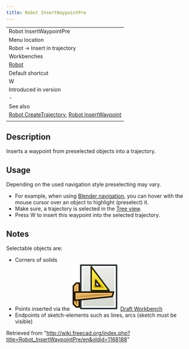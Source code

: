 ```yaml
---
title: Robot InsertWaypointPre
---
```


|                                                                                                                                                  |
| ------------------------------------------------------------------------------------------------------------------------------------------------ |
| Robot InsertWaypointPre                                                                                                                          |
| Menu location                                                                                                                                    |
| Robot → Insert in trajectory                                                                                                                     |
| Workbenches                                                                                                                                      |
| [Robot](/Robot_Workbench "Robot Workbench")                                                                                                      |
| Default shortcut                                                                                                                                 |
| W                                                                                                                                                |
| Introduced in version                                                                                                                            |
| -                                                                                                                                                |
| See also                                                                                                                                         |
| [Robot CreateTrajectory](/Robot_CreateTrajectory "Robot CreateTrajectory"), [Robot InsertWaypoint](/Robot_InsertWaypoint "Robot InsertWaypoint") |
|                                                                                                                                                  |

## Description

Inserts a waypoint from preselected objects into a trajectory.

## Usage

Depending on the used navigation style preselecting may vary.

- For example, when using [Blender navigation](/Mouse_navigation#Blender_navigation "Mouse navigation"), you can hover with the mouse cursor over an object to highlight (preselect) it.
- Make sure, a trajectory is selected in the [Tree view](/Tree_view "Tree view").
- Press W to insert this waypoint into the selected trajectory.

## Notes

Selectable objects are:

- Corners of solids
- Points inserted via the ![](/src/assets/images/Workbench_Draft.svg) [Draft Workbench](/Draft_Workbench "Draft Workbench")
- Endpoints of sketch-elements such as lines, arcs (sketch must be visible)

Retrieved from "<http://wiki.freecad.org/index.php?title=Robot_InsertWaypointPre/en&oldid=1168188>"
